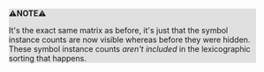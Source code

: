 <div style="margin:2em; background-color: #e0e0e0;">

<strong>⚠️NOTE️️️⚠️</strong>

It's the exact same matrix as before, it's just that the symbol instance counts are now visible whereas before they were hidden. These symbol instance counts _aren't included_ in the lexicographic sorting that happens.
</div>

